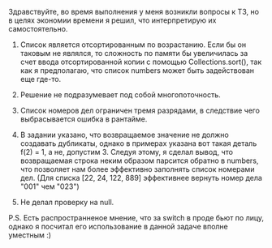  Здравствуйте, во время выполнения у меня возникли вопросы к ТЗ, но в целях экономии времени я решил, что интерпретирую их самостоятельно.
   1. Список является отсортированным по возрастанию. Если бы он таковым не являлся, то сложность по памяти бы увеличилась за счет ввода
        отсортированной копии с помощью Collections.sort(), так как я предполагаю, что список numbers может быть задействован еще где-то.
        
   2. Решение не подразумевает под собой многопоточность. 
   
   3. Список номеров дел ограничен тремя разрядами, в следствие чего выбрасывается ошибка в рантайме.
   
   4. В задании указано, что возвращаемое значение не должно создавать дубликаты, однако в примерах указана вот такая деталь f(2) = 1, а не, допустим 3. Следуя этому, я сделал вывод, что возвращаемая строка неким образом парсится обратно в numbers, что позволяет нам более эффективно заполнять список номерами
      дел. (Для списка [22, 24, 122, 889] эффективнее вернуть номер дела "001" чем "023")
      
   5. Не делал проверку на null.
   
   P.S. Есть распространненое мнение, что за switch в проде бьют по лицу, однако я посчитал его использование в данной задаче вполне уместным :)
